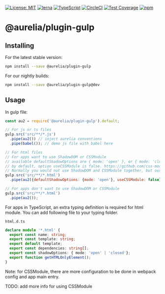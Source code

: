 [![License: MIT](https://img.shields.io/badge/License-MIT-yellow.svg)](https://opensource.org/licenses/MIT)
[![lerna](https://img.shields.io/badge/maintained%20with-lerna-cc00ff.svg)](https://lernajs.io/)
[![TypeScript](https://img.shields.io/badge/%3C%2F%3E-TypeScript-%230074c1.svg)](http://www.typescriptlang.org/)
[![CircleCI](https://circleci.com/gh/aurelia/aurelia.svg?style=shield)](https://circleci.com/gh/aurelia/aurelia)
[![Test Coverage](https://api.codeclimate.com/v1/badges/5ac0e13689735698073a/test_coverage)](https://codeclimate.com/github/aurelia/aurelia/test_coverage)
[![npm](https://img.shields.io/npm/v/@aurelia/plugin-gulp.svg?maxAge=3600)](https://www.npmjs.com/package/@aurelia/plugin-gulp)
# @aurelia/plugin-gulp

## Installing

For the latest stable version:

```bash
npm install --save @aurelia/plugin-gulp
```

For our nightly builds:

```bash
npm install --save @aurelia/plugin-gulp@dev
```

## Usage

In gulp file:

```js
const au2 = require('@aurelia/plugin-gulp').default;

// For js or ts files
gulp.src('src/**/*.js')
  .pipe(au2()) // inject aurelia conventions
  .pipe(babel()); // demo js file with babel here

// For html files
// For apps want to use ShadowDOM or CSSModule
// available defaultShadowOptions are { mode: 'open' }, or { mode: 'closed' }, or null (default).
// by default, option useCSSModule is false. https://github.com/css-modules/css-modules
// Normally you would not use ShadowDOM and CSSModule together, but our tooling doesn't prevent you doing that.
gulp.src('src/**/*.html')
  .pipe(au2({defaultShadowOptions: {mode: 'open'}, useCSSModule: false}));

// For apps don't want to use ShadowDOM or CSSModule
gulp.src('src/**/*.html')
  .pipe(au2());
```

For apps in TypeScript, an extra typing definition is required for html module. You can add following file to your typing folder.

`html.d.ts`
```ts
declare module '*.html' {
  export const name: string;
  export const template: string;
  export default template;
  export const dependencies: string[];
  export const shadowOptions: { mode: 'open' | 'closed'};
  export function getHTMLOnlyElement();
}
```

Note: for CSSModule, there are more configuration to be done in webpack config and app main entry.

TODO: add more info for using CSSModule
